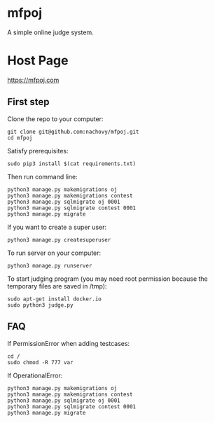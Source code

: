 # mfpoj

A simple online judge system.

# Host Page
https://mfpoj.com

## First step

Clone the repo to your computer:
```
git clone git@github.com:nachovy/mfpoj.git
cd mfpoj
```

Satisfy prerequisites:
```
sudo pip3 install $(cat requirements.txt)
```

Then run command line:
```
python3 manage.py makemigrations oj
python3 manage.py makemigrations contest
python3 manage.py sqlmigrate oj 0001
python3 manage.py sqlmigrate contest 0001
python3 manage.py migrate
```

If you want to create a super user:
```
python3 manage.py createsuperuser
```

To run server on your computer:
```
python3 manage.py runserver
```

To start judging program (you may need root permission because the temporary files are saved in /tmp):
```
sudo apt-get install docker.io
sudo python3 judge.py
```

## FAQ

If PermissionError when adding testcases:
```
cd /
sudo chmod -R 777 var
```

If OperationalError:
```
python3 manage.py makemigrations oj
python3 manage.py makemigrations contest
python3 manage.py sqlmigrate oj 0001
python3 manage.py sqlmigrate contest 0001
python3 manage.py migrate
```
